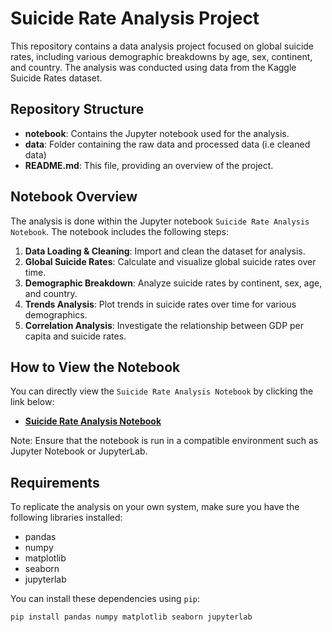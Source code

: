 # Suicide Rate Analysis Project

This repository contains a data analysis project focused on global suicide rates, including various demographic breakdowns by age, sex, continent, and country. The analysis was conducted using data from the Kaggle Suicide Rates dataset.

## Repository Structure

- **notebook**: Contains the Jupyter notebook used for the analysis.
- **data**: Folder containing the raw data and processed data (i.e cleaned data)
- **README.md**: This file, providing an overview of the project.

## Notebook Overview

The analysis is done within the Jupyter notebook `Suicide Rate Analysis Notebook`. The notebook includes the following steps:

1. **Data Loading & Cleaning**: Import and clean the dataset for analysis.
2. **Global Suicide Rates**: Calculate and visualize global suicide rates over time.
3. **Demographic Breakdown**: Analyze suicide rates by continent, sex, age, and country.
4. **Trends Analysis**: Plot trends in suicide rates over time for various demographics.
5. **Correlation Analysis**: Investigate the relationship between GDP per capita and suicide rates.

## How to View the Notebook

You can directly view the `Suicide Rate Analysis Notebook` by clicking the link below:

- **[Suicide Rate Analysis Notebook](/notebooks/rtp.ipynb)**

Note: Ensure that the notebook is run in a compatible environment such as Jupyter Notebook or JupyterLab.

## Requirements

To replicate the analysis on your own system, make sure you have the following libraries installed:

- pandas
- numpy
- matplotlib
- seaborn
- jupyterlab

You can install these dependencies using `pip`:

```bash
pip install pandas numpy matplotlib seaborn jupyterlab
